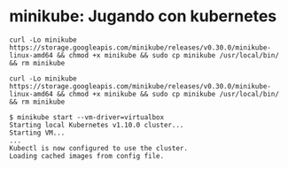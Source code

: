 # minikube: Jugando con kubernetes 

    curl -Lo minikube https://storage.googleapis.com/minikube/releases/v0.30.0/minikube-linux-amd64 && chmod +x minikube && sudo cp minikube /usr/local/bin/ && rm minikube

    curl -Lo minikube https://storage.googleapis.com/minikube/releases/v0.30.0/minikube-linux-amd64 && chmod +x minikube && sudo cp minikube /usr/local/bin/ && rm minikube

    $ minikube start --vm-driver=virtualbox
    Starting local Kubernetes v1.10.0 cluster...
    Starting VM...
    ...
    Kubectl is now configured to use the cluster.
    Loading cached images from config file.

